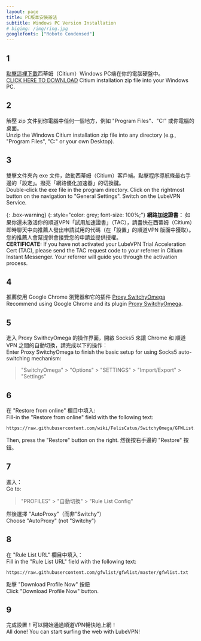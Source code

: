 ```yaml
---
layout: page
title: PC版本安裝辦法
subtitle: Windows PC Version Installation
# bigimg: /img/ring.jpg
googlefonts: ["Roboto Condensed"]
---
```


## 1
[點擊這裡下載](citium_app.zip)西蒂姆（Citium）Windows PC端在你的電腦硬盤中。
<br>
[CLICK HERE TO DOWNLOAD](citium_app.zip) Citium installation zip file into your Windows PC.

## 2
解壓 zip 文件到你電腦中任何一個地方，例如 "Program Files"、"C:" 或你電腦的桌面。
<br>
Unzip the Windows Citium installation zip file into any directory (e.g., "Program Files", "C:" or your own Desktop).

## 3
雙擊文件夾內 exe 文件，啟動西蒂姆（Citium）客戶端。點擊程序導航條最右手邊的「設定」。撥亮「網路優化加速器」的切換鍵。
<br>
Double-click the exe file in the program directory. Click on the rightmost button on the navigation to "General Settings". Switch on the LubeVPN Service.

{: .box-warning}
{: style="color: grey; font-size: 100%;"}
**網路加速證書：** 如果你還未激活你的順道VPN「試用加速證書」（TAC），請盡快在西蒂姆（Citium）即時聊天中向推薦人發出申請試用的代碼（在「設置」的順道VPN 版面中獲取）。您的推薦人會幫提供會接受您的申請並提供授權。
<br>
**CERTIFICATE:** If you have not activated your LubeVPN Trial Acceleration Cert (TAC), please send the TAC request code to your referrer in Citium Instant Messenger. Your referrer will guide you through the activation process.

## 4
推薦使用 Google Chrome 瀏覽器和它的插件 [Proxy SwitchyOmega](https://chrome.google.com/webstore/detail/proxy-switchyomega/padekgcemlokbadohgkifijomclgjgif)
<br>
Recommend using Google Chrome and its plugin [Proxy SwitchyOmega](https://chrome.google.com/webstore/detail/proxy-switchyomega/padekgcemlokbadohgkifijomclgjgif).

## 5
進入 Proxy SwithcyOmega 的操作界面，開啟 Socks5 來讓 Chrome 和 順道VPN 之間的自動切換，請完成以下的操作：
<br>
Enter Proxy SwitchyOmega to finish the basic setup for using Socks5 auto-switching mechanism:

> "SwitchyOmega" > "Options" > "SETTINGS" > "Import/Export" > "Settings"

## 6
在 "Restore from online" 欄目中填入:<br>
Fill-in the "Restore from online" field with the following text:
```
https://raw.githubusercontent.com/wiki/FelisCatus/SwitchyOmega/GFWList.bak
```
Then, press the "Restore" button on the right.
然後按右手邊的 "Restore" 按鈕。

## 7
進入：<br>
Go to:

> "PROFILES" > "自動切換" > "Rule List Config"

然後選擇 "AutoProxy"（而非"Switchy"）
<br>
Choose "AutoProxy" (not "Switchy")

## 8
在 "Rule List URL" 欄目中填入：
<br>
Fill in the "Rule List URL" field with the following text:
```
https://raw.githubusercontent.com/gfwlist/gfwlist/master/gfwlist.txt
```
點擊 "Download Profile Now" 按鈕<br>
Click "Download Profile Now" button.

## 9
完成設置！可以開始通過順道VPN暢快地上網！<br>
All done! You can start surfing the web with LubeVPN!
